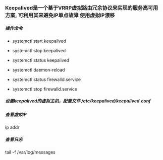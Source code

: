 ### Keepalived是一个基于VRRP虚拟路由冗余协议来实现的服务高可用方案, 可利用其来避免IP单点故障 使用虚拟IP漂移


##### 操作命令

- systemctl start keepalived

- systemctl stop keepalived

- systemctl status keepalived

- systemctl daemon-reload

- systemctl status firewalld.service
- systemctl stop firewalld.service

##### 设置keepalived的虚拟主机，配置文件 /etc/keepalived/keepalived.conf

##### 查看虚拟IP

ip addr

##### 查看日志

tail -f /var/log/messages